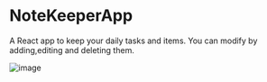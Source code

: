 # NoteKeeperApp

A React app to keep your daily tasks and items. You can modify by adding,editing and deleting them.


![image](https://github.com/user-attachments/assets/ca1d7fbb-dea0-49f0-96c4-9d198516b185)

